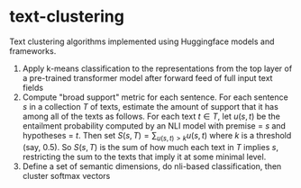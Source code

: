 # text-clustering

Text clustering algorithms implemented using Huggingface models and frameworks.

1. Apply k-means classification to the representations from the top layer of a pre-trained transformer model after forward feed of full input text fields
2. Compute "broad support" metric for each sentence. For each sentence $s$ in a collection $T$ of texts, estimate the amount of support that it has among all of the texts as follows.  For each text $t \in T$, let $u(s,t)$ be the entailment probability computed by an NLI model with premise = $s$ and hypotheses = $t$.  Then set $S(s, T) = \sum_{u(s,t) > k}u(s,t)$ where $k$ is a threshold (say, $0.5$).  So $S(s,T)$ is the sum of how much each text in $T$ implies $s$, restricting the sum to the texts that imply it at some minimal level.
3. Define a set of semantic dimensions, do nli-based classification, then cluster softmax vectors

